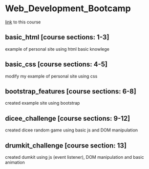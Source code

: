# Web_Development_Bootcamp
[link](https://www.udemy.com/course/the-complete-web-development-bootcamp) to this course

## basic_html [course sections: 1-3]
example of personal site using html basic knowlege


## basic_css [course sections: 4-5]
modify my example of personal site using css


## bootstrap_features [course sections: 6-8]
created example site using bootstrap


## dicee_challenge [course sections: 9-12]
created dicee random game using basic js and DOM manipulation

## drumkit_challenge [course section: 13]
created dumkit using js (event listener), DOM manipulation and basic animation